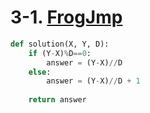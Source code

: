 # 3-1. [FrogJmp](https://app.codility.com/programmers/lessons/3-time_complexity/frog_jmp/)

```python
def solution(X, Y, D):
    if (Y-X)%D==0:
        answer = (Y-X)//D
    else:
        answer = (Y-X)//D + 1
    
    return answer
```


